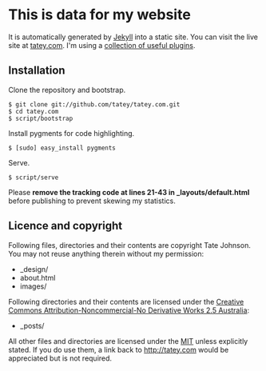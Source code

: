 # This is data for my website

It is automatically generated by [Jekyll](http://github.com/mojombo/jekyll) into a static site. You can visit the live site at [tatey.com](http://tatey.com). I'm using a [collection of useful plugins](https://github.com/tatey/jekyll_plugins).

## Installation

Clone the repository and bootstrap.

    $ git clone git://github.com/tatey/tatey.com.git
    $ cd tatey.com
    $ script/bootstrap

Install pygments for code highlighting.

    $ [sudo] easy_install pygments

Serve.

    $ script/serve

Please **remove the tracking code at lines 21-43 in _layouts/default.html** before publishing to prevent skewing my statistics.

## Licence and copyright

Following files, directories and their contents are copyright Tate Johnson. You may not reuse anything therein without my permission:

* _design/
* about.html
* images/

Following directories and their contents are licensed under the [Creative Commons Attribution-Noncommercial-No Derivative Works 2.5 Australia](http://creativecommons.org/licenses/by-nc-nd/2.5/au/):

* _posts/

All other files and directories are licensed under the [MIT](http://www.opensource.org/licenses/mit-license.php) unless explicitly stated. If you do use them, a link back to http://tatey.com would be appreciated but is not required.
